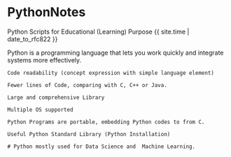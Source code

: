 # PythonNotes
Python Scripts for Educational (Learning) Purpose
{{ site.time | date_to_rfc822 }}

Python is a programming language that lets you work quickly and integrate systems more effectively. 

    Code readability (concept expression with simple language element)

    Fewer lines of Code, comparing with C, C++ or Java.

    Large and comprehensive Library

    Multiple OS supported

    Python Programs are portable, embedding Python codes to from C.

    Useful Python Standard Library (Python Installation)

    # Python mostly used for Data Science and  Machine Learning.
